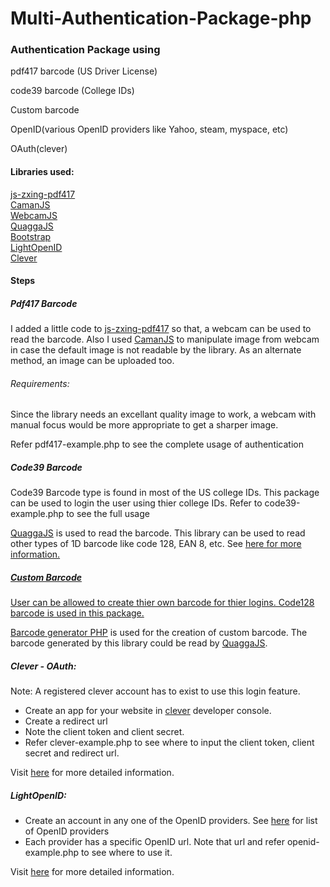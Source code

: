 # Multi-Authentication-Package-php
<h3>Authentication Package using</h3>

<p>pdf417 barcode (US Driver License)</p>
<p>code39 barcode (College IDs)</p>
<p>Custom barcode </p>
<p>OpenID(various OpenID providers like Yahoo, steam, myspace, etc)</p>
<p>OAuth(clever)</p>

<h4>Libraries used:</h4>
<a href='https://github.com/PeculiarVentures/js-zxing-pdf417'>js-zxing-pdf417</a></br>
<a href='https://github.com/meltingice/CamanJS'>CamanJS</a></br>
<a href='https://github.com/jhuckaby/webcamjs'>WebcamJS</a></br>
<a href='https://github.com/serratus/quaggaJS'>QuaggaJS</a></br>
<a href='https://github.com/twbs/bootstrap'>Bootstrap</a></br>
<a href='https://github.com/matula/laravel-lightopenid'>LightOpenID</a></br>
<a href='https://github.com/Clever/clever-oauth-examples/tree/master/php'>Clever</a></br>

<h4>Steps</h4>

<h5>Pdf417 Barcode</h5>

<p>I added a little code to <a href='https://github.com/PeculiarVentures/js-zxing-pdf417'>js-zxing-pdf417</a> so that, a webcam can be used to read the barcode. Also I used <a href='https://github.com/meltingice/CamanJS'>CamanJS</a> to manipulate image from webcam in case the default image is not readable by the library. As an alternate method, an image can be uploaded too.</p>

<h6>Requirements:</h6> <p> Since the library needs an excellant quality image to work, a webcam with manual focus would be more appropriate to get a sharper image.</p>

<p>Refer pdf417-example.php to see the complete usage of authentication</p>

<h5>Code39 Barcode</h5>

<p>Code39 Barcode type is found in most of the US college IDs. This package can be used to login the user using thier college IDs. Refer to code39-example.php to see the full usage</p>

<a href='https://github.com/serratus/quaggaJS'>QuaggaJS</a> is used to read the barcode. This library can be used to read other types of 1D barcode like code 128, EAN 8, etc. See <a href='https://serratus.github.io/quaggaJS/'>here for more information.

<h5>Custom Barcode</h5>
<p>User can be allowed to create thier own barcode for thier logins. Code128 barcode is used in this package.</p>
<p><a href='https://github.com/emberlabs/barcode'>Barcode generator PHP</a> is used for the creation of custom barcode. The barcode generated by this library could be read by <a href='https://github.com/serratus/quaggaJS'>QuaggaJS</a>.</p> 

<h5>Clever - OAuth:</h5>

Note: A registered clever account has to exist to use this login feature.

<ul>
<li>Create an app for your website in <a href='https://clever.com/developers'>clever</a> developer console.</li>
<li>Create a redirect url</li>
<li>Note the client token and client secret.</li>
<li>Refer clever-example.php to see where to input the client token, client secret and redirect url.</li>
</ul>

Visit <a href='https://dev.clever.com/'>here</a> for more detailed information.

<h5>LightOpenID:</h5>


<ul>
<li>Create an account in any one of the OpenID providers. See <a href='http://openid.net/get-an-openid/'>here</a> for list of OpenID providers</li>
<li>Each provider has a specific OpenID url. Note that url and refer openid-example.php to see where to use it.</li>
</ul>

Visit <a href='https://github.com/iignatov/LightOpenID'>here</a> for more detailed information.





